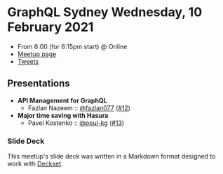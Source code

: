 # GraphQL Sydney Wednesday, 10 February 2021

- From 6:00 (for 6:15pm start) @ Online
- [Meetup page][]
- [Tweets][]

## Presentations

- **API Management for GraphQL**
  - Fazlan Nazeem :: [@fazlan077][] ([#12][])
- **Major time saving with Hasura**
  - Pavel Kostenko :: [@poul-kg][] ([#13][])

### Slide Deck

This meetup's slide deck was written in a Markdown format designed to work with
[Deckset][].

[#12]: https://github.com/graphqlsydney/graphqlsydney/issues/12
[@fazlan077]: https://twitter.com/fazlan077

[#13]: https://github.com/graphqlsydney/graphqlsydney/issues/13
[@poul-kg]: https://twitter.com/poul-kg

[Meetup page]: https://www.meetup.com/GraphQL-Sydney/events/275488256/
[Tweets]: https://twitter.com/search?f=tweets&q=graphqlsydney%20since%3A2021-01-10%20until%3A2021-01-12&src=typd
[Deckset]: https://www.decksetapp.com/
